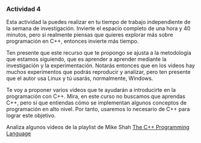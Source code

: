 ### Actividad 4

Esta actividad la puedes realizar en tu tiempo de trabajo independiente de la semana de investigación. Invierte el espacio completo de una hora y 40 minutos, pero si realmente piensas que quieres explorar más sobre programación en C++, entonces invierte más tiempo.

Ten presente que este recurso que te propongo se ajusta a la metodología que estamos siguiendo, que es aprender a aprender mediante la investigación y la experimentación. Notarás entonces que en los videos hay muchos experimentos que podrás reproducir y analizar, pero ten presente que el autor usa Linux y tú usarás, normalmente, Windows.

Te voy a proponer varios videos que te ayudarán a introducirte en la programación con C++. Mira, en este curso no buscamos que aprendas C++, pero sí que entiendas cómo se implementan algunos conceptos de programación en alto nivel. Por tanto, usaremos lo necesario de C++ para lograr este objetivo.

Analiza algunos videos de la playlist de Mike Shah [The C++ Programming Language](https://youtube.com/playlist?list=PLvv0ScY6vfd8j-tlhYVPYgiIyXduu6m-L&si=ISrbMNVl2z6Qf-yO)